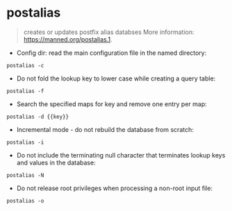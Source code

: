# postalias

> creates or updates postfix alias databses
> More information: <https://manned.org/postalias.1>.

- Config dir: read the main configuration file in the named directory:

`postalias -c `

- Do not fold the lookup key to lower case while creating a query table:

`postalias -f`

- Search the specified maps for key and remove one entry per map:

`postalias -d {{key}}`

- Incremental mode - do not rebuild the database from scratch:

`postalias -i`

- Do not include the terminating null character that terminates lookup keys and values in the database:

`postalias -N`

- Do not release root privileges when processing a non-root input file:

`postalias -o`
